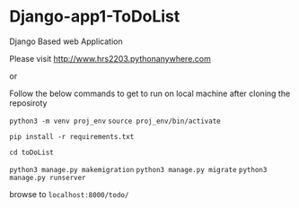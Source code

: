 # Django-app1-ToDoList
Django Based web Application

Please visit http://www.hrs2203.pythonanywhere.com

or

Follow the below commands to get to run on local machine after cloning the reposiroty

`python3 -m venv proj_env`
`source proj_env/bin/activate`

`pip install -r requirements.txt`

`cd toDoList`

`python3 manage.py makemigration`
`python3 manage.py migrate`
`python3 manage.py runserver`

browse to `localhost:8000/todo/`